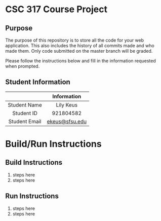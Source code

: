 # CSC 317 Course Project

## Purpose

The purpose of this repository is to store all the code for your web application. This also includes the history of all commits made and who made them. Only code submitted on the master branch will be graded.

Please follow the instructions below and fill in the information requested when prompted.

## Student Information

|               | Information   |
|:-------------:|:-------------:|
| Student Name  | Lily Keus     |
| Student ID    | 921804582     |
| Student Email | ekeus@sfsu.edu|



# Build/Run Instructions

## Build Instructions
1. steps here
2. steps here

## Run Instructions
1. steps here
2. steps here 
